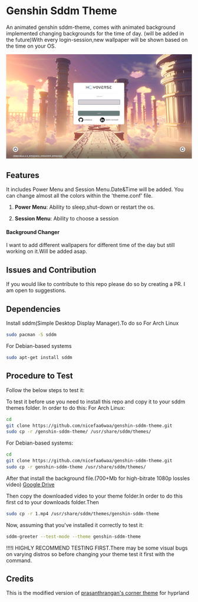 # Genshin Sddm Theme

An animated genshin sddm-theme, comes with animated background
implemented changing backgrounds for the time of day. 
(will be added in the future)With every login-session,new wallpaper
will be shown based on the time on your OS. 

![](preview/2.png)
## Features

It includes Power Menu and Session Menu.Date&Time will be added.
You can change almost all the colors within the 'theme.conf' file.

1. <b>Power Menu</b>: 
    Ability to sleep,shut-down or restart the os.

2. <b>Session Menu</b>: 
    Ability to choose a session

#### Background Changer

I want to add different wallpapers for different time of the day but still working on it.Will be added asap.

## Issues and Contribution

If you would like to contribute to this repo please do so by creating a PR. I am open to suggestions.


## Dependencies

Install sddm(Simple Desktop Display Manager).To do so 
For Arch Linux
```bash
sudo pacman -S sddm 
```
For Debian-based systems
```bash
sudo apt-get install sddm
```



## Procedure to Test

Follow the below steps to test it:

To test it before use you need to install this repo and copy it to your sddm themes folder.
In order to do this:
For Arch Linux:
```bash
cd
git clone https://github.com/nicefaa6waa/genshin-sddm-theme.git
sudo cp -r /genshin-sddm-theme/ /usr/share/sddm/themes/
```
For Debian-based systems:
```bash
cd
git clone https://github.com/nicefaa6waa/genshin-sddm-theme.git
sudo cp -r genshin-sddm-theme /usr/share/sddm/themes/
```
After that install the background file.(700+Mb for high-bitrate 1080p lossles video)
[Google Drive](https://drive.google.com/file/d/19Z3NEZn-dg8KSQkk1vRF4KmI5S7ztSeP/view?usp=sharing)

Then copy the downloaded video to your theme folder.In order to do this first cd to your downloads folder.Then
```bash
sudo cp -r 1.mp4 /usr/share/sddm/themes/genshin-sddm-theme
```

Now, assuming that you've installed it correctly to test it:

```bash
sddm-greeter --test-mode --theme genshin-sddm-theme
```
!!!!I HIGHLY RECOMMEND TESTING FIRST.There may be some visual bugs on varying distros so before changing your theme test it first with the command.
    
## Credits

This is the modified version of [prasanthrangan's corner theme](https://github.com/prasanthrangan/hyprdots) for hyprland


